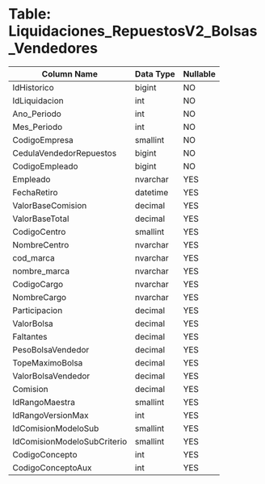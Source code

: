 # Table: Liquidaciones_RepuestosV2_Bolsas_Vendedores

| Column Name | Data Type | Nullable |
|-------------|-----------|----------|
| IdHistorico | bigint | NO |
| IdLiquidacion | int | NO |
| Ano_Periodo | int | NO |
| Mes_Periodo | int | NO |
| CodigoEmpresa | smallint | NO |
| CedulaVendedorRepuestos | bigint | NO |
| CodigoEmpleado | bigint | NO |
| Empleado | nvarchar | YES |
| FechaRetiro | datetime | YES |
| ValorBaseComision | decimal | YES |
| ValorBaseTotal | decimal | YES |
| CodigoCentro | smallint | YES |
| NombreCentro | nvarchar | YES |
| cod_marca | nvarchar | YES |
| nombre_marca | nvarchar | YES |
| CodigoCargo | nvarchar | YES |
| NombreCargo | nvarchar | YES |
| Participacion | decimal | YES |
| ValorBolsa | decimal | YES |
| Faltantes | decimal | YES |
| PesoBolsaVendedor | decimal | YES |
| TopeMaximoBolsa | decimal | YES |
| ValorBolsaVendedor | decimal | YES |
| Comision | decimal | YES |
| IdRangoMaestra | smallint | YES |
| IdRangoVersionMax | int | YES |
| IdComisionModeloSub | smallint | YES |
| IdComisionModeloSubCriterio | smallint | YES |
| CodigoConcepto | int | YES |
| CodigoConceptoAux | int | YES |
